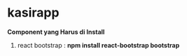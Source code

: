 # kasirapp
<b> Component yang Harus di Install </b>
1. react bootstrap : <b> npm install react-bootstrap bootstrap </b>
